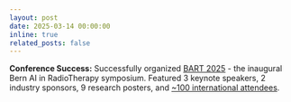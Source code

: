 ```yaml
---
layout: post
date: 2025-03-14 00:00:00
inline: true
related_posts: false
---
```


**Conference Success:** Successfully organized [BART 2025](https://amithjkamath.github.io/bart25) - the inaugural Bern AI in RadioTherapy symposium. Featured 3 keynote speakers, 2 industry sponsors, 9 research posters, and [~100 international attendees](https://www.linkedin.com/posts/amithjkamath_atbart2025-radiotherapy-aiinhealthcare-activity-7306070165899624449-JTpi).